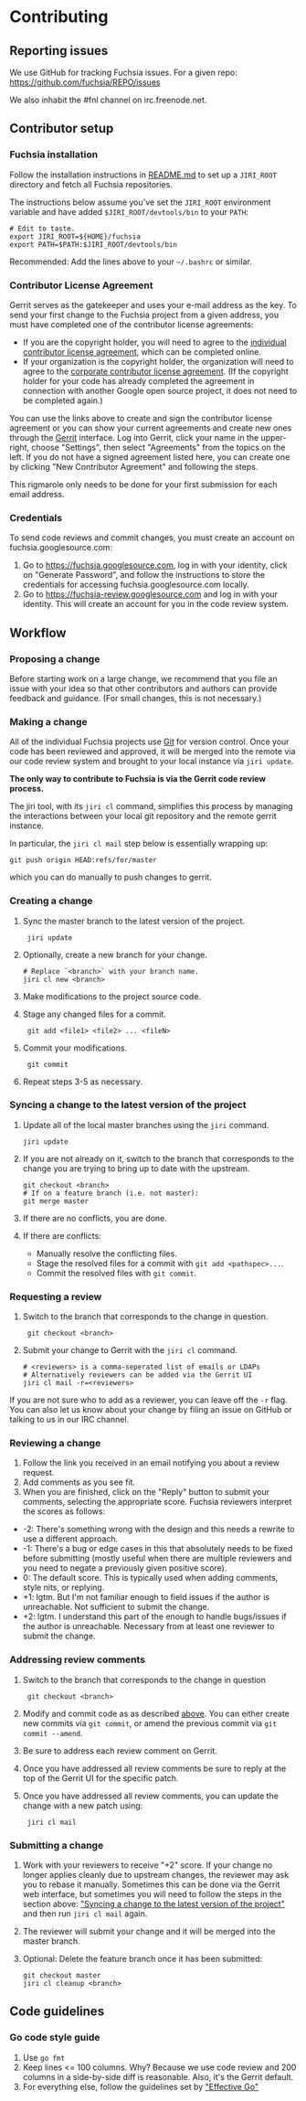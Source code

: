 # Contributing

## Reporting issues

We use GitHub for tracking Fuchsia issues. For a given repo:
https://github.com/fuchsia/REPO/issues

We also inhabit the #fnl channel on irc.freenode.net.

## Contributor setup

### Fuchsia installation

Follow the installation instructions in [README.md] to set up a
`JIRI_ROOT` directory and fetch all Fuchsia repositories.

The instructions below assume you've set the `JIRI_ROOT` environment
variable and have added `$JIRI_ROOT/devtools/bin` to your `PATH`:

    # Edit to taste.
    export JIRI_ROOT=${HOME}/fuchsia
    export PATH=$PATH:$JIRI_ROOT/devtools/bin

Recommended: Add the lines above to your `~/.bashrc` or similar.

### Contributor License Agreement

Gerrit serves as the gatekeeper and uses your e-mail address as the
key. To send your first change to the Fuchsia project from a given
address, you must have completed one of the contributor license
agreements:

- If you are the copyright holder, you will need to agree to the
  [individual contributor license
  agreement](https://developers.google.com/open-source/cla/individual),
  which can be completed online.
- If your organization is the copyright holder, the organization will
  need to agree to the [corporate contributor license
  agreement](https://developers.google.com/open-source/cla/corporate). (If
  the copyright holder for your code has already completed the
  agreement in connection with another Google open source project, it
  does not need to be completed again.)

You can use the links above to create and sign the contributor license
agreement or you can show your current agreements and create new ones
through the [Gerrit][gerrit] interface. Log into Gerrit, click your
name in the upper-right, choose "Settings", then select "Agreements"
from the topics on the left. If you do not have a signed agreement
listed here, you can create one by clicking "New Contributor
Agreement" and following the steps.

This rigmarole only needs to be done for your first submission for
each email address.

### Credentials

To send code reviews and commit changes, you must create an account on
fuchsia.googlesource.com:

1. Go to https://fuchsia.googlesource.com, log in with your identity, click on
   "Generate Password", and follow the instructions to store the credentials for
   accessing fuchsia.googlesource.com locally.
2. Go to https://fuchsia-review.googlesource.com and log in with your identity.
   This will create an account for you in the code review system.

## Workflow

### Proposing a change

Before starting work on a large change, we recommend that you file an
issue with your idea so that other contributors and authors can
provide feedback and guidance. (For small changes, this is not necessary.)

### Making a change

All of the individual Fuchsia projects use [Git] for version
control. Once your code has been reviewed and approved, it will be
merged into the remote via our code review system and brought to your
local instance via `jiri update`.

**The only way to contribute to Fuchsia is via the Gerrit code review process.**

The jiri tool, with its `jiri cl` command, simplifies this process by
managing the interactions between your local git repository and the
remote gerrit instance.

In particular, the `jiri cl mail` step below is essentially wrapping up:

    git push origin HEAD:refs/for/master

which you can do manually to push changes to gerrit.

### Creating a change

1. Sync the master branch to the latest version of the project.

        jiri update

2. Optionally, create a new branch for your change.

       # Replace `<branch>` with your branch name.
       jiri cl new <branch>

3. Make modifications to the project source code.
4. Stage any changed files for a commit.

        git add <file1> <file2> ... <fileN>

5. Commit your modifications.

        git commit

6. Repeat steps 3-5 as necessary.

### Syncing a change to the latest version of the project

1. Update all of the local master branches using the `jiri` command.

       jiri update

2. If you are not already on it, switch to the branch that corresponds
   to the change you are trying to bring up to date with the upstream.

       git checkout <branch>
       # If on a feature branch (i.e. not master):
       git merge master

3. If there are no conflicts, you are done.
4. If there are conflicts:

   * Manually resolve the conflicting files.
   * Stage the resolved files for a commit with `git add <pathspec>...`.
   * Commit the resolved files with `git commit`.

### Requesting a review

1. Switch to the branch that corresponds to the change in question.

        git checkout <branch>

2. Submit your change to Gerrit with the `jiri cl` command.

       # <reviewers> is a comma-seperated list of emails or LDAPs
       # Alternatively reviewers can be added via the Gerrit UI
       jiri cl mail -r=<reviewers>

If you are not sure who to add as a reviewer, you can leave off the
`-r` flag.  You can also let us know about your change by filing an
issue on GitHub or talking to us in our IRC channel.

### Reviewing a change

1. Follow the link you received in an email notifying you about a
   review request.
2. Add comments as you see fit.
3. When you are finished, click on the "Reply" button to submit your
   comments, selecting the appropriate score. Fuchsia reviewers interpret the
   scores as follows:
  * -2: There's something wrong with the design and this needs a
    rewrite to use a different approach.
  * -1: There's a bug or edge cases in this that absolutely needs to
    be fixed before submitting (mostly useful when there are multiple
    reviewers and you need to negate a previously given positive
    score).
  * 0: The default score. This is typically used when adding comments,
    style nits, or replying.
  * +1: lgtm. But I'm not familiar enough to field issues if the
    author is unreachable. Not sufficient to submit the change.
  * +2: lgtm. I understand this part of the enough to handle
    bugs/issues if the author is unreachable. Necessary from at least
    one reviewer to submit the change.

### Addressing review comments

1. Switch to the branch that corresponds to the change in question

        git checkout <branch>

2. Modify and commit code as as described [above](#creating-a-change). You can
   either create new commits via `git commit`, or amend the previous commit via
   `git commit --amend`.
3. Be sure to address each review comment on Gerrit.
4. Once you have addressed all review comments be sure to reply at the top of
   the Gerrit UI for the specific patch.
5. Once you have addressed all review comments, you can update the change with a
   new patch using:

        jiri cl mail

### Submitting a change

1. Work with your reviewers to receive "+2" score. If your change no
   longer applies cleanly due to upstream changes, the reviewer may
   ask you to rebase it manually. Sometimes this can be done via the
   Gerrit web interface, but sometimes you will need to follow the
   steps in the section above: ["Syncing a change to the latest
   version of the
   project"](#syncing-a-change-to-the-latest-version-of-the-project)
   and then run `jiri cl mail` again.
2. The reviewer will submit
   your change and it will be merged into the master branch.
3. Optional: Delete the feature branch once it has been submitted:

       git checkout master
       jiri cl cleanup <branch>

## Code guidelines

### Go code style guide

1. Use `go fmt`
2. Keep lines <= 100 columns.  Why?  Because we use code review and 200 columns
   in a side-by-side diff is reasonable.  Also, it's the Gerrit default.
3. For everything else, follow the guidelines set by
   ["Effective Go"](https://golang.org/doc/effective_go.html)

[README.md]: ../README.md
[cla]: https://cla.developers.google.com/about/google-individual?csw=1
[corp-cla]: https://cla.developers.google.com/about/google-corporate?csw=1
[git]: http://git-scm.com/
[gerrit]: https://fuchsia-review.googlesource.com
